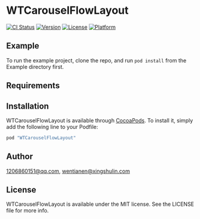 # WTCarouselFlowLayout

[![CI Status](http://img.shields.io/travis/1206860151@qq.com/WTCarouselFlowLayout.svg?style=flat)](https://travis-ci.org/1206860151@qq.com/WTCarouselFlowLayout)
[![Version](https://img.shields.io/cocoapods/v/WTCarouselFlowLayout.svg?style=flat)](http://cocoapods.org/pods/WTCarouselFlowLayout)
[![License](https://img.shields.io/cocoapods/l/WTCarouselFlowLayout.svg?style=flat)](http://cocoapods.org/pods/WTCarouselFlowLayout)
[![Platform](https://img.shields.io/cocoapods/p/WTCarouselFlowLayout.svg?style=flat)](http://cocoapods.org/pods/WTCarouselFlowLayout)

## Example

To run the example project, clone the repo, and run `pod install` from the Example directory first.

## Requirements

## Installation

WTCarouselFlowLayout is available through [CocoaPods](http://cocoapods.org). To install
it, simply add the following line to your Podfile:

```ruby
pod "WTCarouselFlowLayout"
```

## Author

1206860151@qq.com, wentianen@xingshulin.com

## License

WTCarouselFlowLayout is available under the MIT license. See the LICENSE file for more info.
